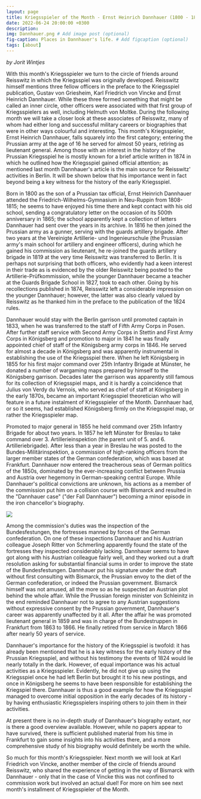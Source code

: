 ```yaml
---
layout: page
title: Kriegsspieler of the Month - Ernst Heinrich Dannhauer (1800 - 1884)
date: 2022-06-24 20:00:00 +0300
description: 
img: Dannhauer.png # Add image post (optional)
fig-caption: Places in Dannhauer's life. # Add figcaption (optional)
tags: [about]
---
```


*by Jorit Wintjes*

With this month's Kriegsspieler we turn to the circle of friends around Reisswitz in which the Kriegsspiel was originally developed. Reisswitz himself mentions three fellow officers in the preface to the Kriegsspiel publication, Gustav von Griesheim, Karl Friedrich von Vincke and Ernst Heinrich Dannhauer. While these three formed something that might be called an inner circle, other officers were associated with that first group of Kriegsspielers as well, including Helmuth von Moltke. During the following month we will take a closer look at these associates of Reisswitz, many of whom had either long and successful military careers or biographies that were in other ways colourful and interesting. This month's Kriegsspieler, Ernst Heinrich Dannhauer, falls squarely into the first category; entering the Prussian army at the age of 16 he served for almost 50 years, retiring as lieutenant general. Among those with an interest in the history of the Prussian Kriegsspiel he is mostly known for a brief article written in 1874 in which he outlined how the Kriegsspiel gained official attention; as mentioned last month Dannhauer's article is the main source for Reisswitz' activities in Berlin. It will be shown below that his importance went in fact beyond being a key witness for the history of the early Kriegsspiel.

Born in 1800 as the son of a Prussian tax official, Ernst Heinrich Dannhauer attended the Friedrich-Wilhelms-Gymnasium in Neu-Ruppin from 1808-1815; he seems to have enjoyed his time there and kept contact with his old school, sending a congratulatory letter on the occasion of its 500th anniversary in 1865; the school apparently kept a collection of letters Dannhauer had sent over the years in its archive. In 1816 he then joined the Prussian army as a gunner, serving with the guards artillery brigade. After two years at the Vereinigte Artillerie- und Ingenieurschule (the Prussian army's main school for artillery and engineer officers), during which he gained his commission as lieutenant, he re-joined the guards artillery brigade in 1819 at the very time Reisswitz was transferred to Berlin. It is perhaps not surprising that both officers, who evidently had a keen interest in their trade as is evidenced by the older Reisswitz being posted to the Artillerie-Prüfkommission, while the younger Dannhauer became a teacher at the Guards Brigade School in 1827, took to each other. Going by his recollections published in 1874, Reisswitz left a considerable impression on the younger Dannhauer; however, the latter was also clearly valued by Reisswitz as he thanked him in the preface to the publication of the 1824 rules.

Dannhauer would stay with the Berlin garrison until promoted captain in 1833, when he was transferred to the staff of Fifth Army Corps in Posen. After further staff service with Second Army Corps in Stettin and First Army Corps in Königsberg and promotion to major in 1841 he was finally appointed chief of staff of the Königsberg army corps in 1846. He served for almost a decade in Königsberg and was apparently instrumental in establishing the use of the Kriegsspiel there. When he left Königsberg in 1855 for his first major command over 25th Infantry Brigade at Münster, he donated a number of wargaming maps prepared by himself to the Königsberg garrison. Decades later the garrison was apparently still famous for its collection of Kriegsspiel maps, and it is hardly a coincidence that Julius von Verdy du Vernois, who served as chief of staff at Königsberg in the early 1870s, became an important Kriegsspiel theoretician who will feature in a future instalment of Kriegsspieler of the Month. Dannhauer had, or so it seems, had established Königsberg firmly on the Kriegsspiel map, or rather the Kriegsspieler map.

Promoted to major general in 1855 he held command over 25th Infantry Brigade for about two years. In 1857 he left Münster for Breslau to take command over 3. Artillerieinspektion (the parent unit of 5. and 6. Artilleriebrigade). After less than a year in Breslau he was posted to the Bundes-Militärinspektion, a commission of high-ranking officers from the larger member states of the German confederation, which was based at Frankfurt. Dannhauer now entered the treacherous seas of German politics of the 1850s, dominated by the ever-increasing conflict between Prussia and Austria over hegemony in German-speaking central Europe. While Dannhauer's political convictions are unknown, his actions as a member of the commission put him on a collision course with BIsmarck and resulted in the "Dannhauer case" ("der Fall Dannhauer") becoming a minor episode in the iron chancellor's biography. 

![](Dannhauer-oringinal.png)

Among the commission's duties was the inspection of the Bundesfestungen, the fortresses manned by forces of the German confederation. On one of these inspections Dannhauer and his Austrian colleague Joseph Ritter von Schmerling apparently found the state of the fortresses they inspected considerably lacking. Dannhauer seems to have got along with his Austrian colleague fairly well, and they worked out a draft resolution asking for substantial financial sums in order to improve the state of the Bundesfestungen. Dannhauer put his signature under the draft without first consulting with Bismarck, the Prussian envoy to the diet of the German confederation, or indeed the Prussian government. Bismarck himself was not amused, all the more so as he suspected an Austrian plot behind the whole affair. While the Prussian foreign minister von Schleinitz in the end reminded Dannhauer not to agree to any Austrian suggestions without expressive consent by the Prussian government, Dannhauer's career was apparently unaffected by it all. After the affair he was promoted lieutenant general in 1859 and was in charge of the Bundestruppen in Frankfurt from 1863 to 1866. He finally retired from service in March 1866 after nearly 50 years of service. 

Dannhauer's importance for the history of the Kriegsspiel is twofold: it has already been mentioned that he is a key witness for the early history of the Prussian Kriegsspiel, and without his testimony the events of 1824 would lie nearly totally in the dark. However, of equal importance was his actual activities as a Kriegsspieler. Evidently, he did not give up using the Kriegsspiel once he had left Berlin but brought it to his new postings, and once in Königsberg he seems to have been responsible for establishing the Kriegspiel there. Dannhauer is thus a good example for how the Kriegsspiel managed to overcome initial opposition in the early decades of its history - by having enthusiastic Kriegsspielers inspiring others to join them in their activities.

At present there is no in-depth study of Dannhauer's biography extant, nor is there a good overview available. However, while no papers appear to have survived, there is sufficient published material from his time in Frankfurt to gain some insights into his activities there, and a more comprehensive study of his biography would definitely be worth the while.

So much for this month's Kriegsspieler. Next month we will look at Karl Friedrich von Vincke, another member of the circle of friends around Reisswitz, who shared the experience of getting in the way of Bismarck with Dannhauer - only that in the case of Vincke this was not confined to commission work but involved an actual duel! For more on him see next month's installment of Kriegsspieler of the Month.
